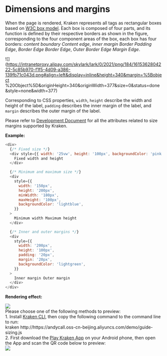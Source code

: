 # Dimensions and margins

When the page is rendered, Kraken represents all tags as rectangular boxes based on [W3C box model](https://developer.mozilla.org/zh-CN/docs/Web/CSS/CSS_Box_Model/Introduction_to_the_CSS_box_model). Each box is composed of four parts, and its function is defined by their respective borders as shown in the figure, corresponding to the four component areas of the box, each box has four borders: _content boundary_ _Content edge_, _inner margin Border_ _Padding Edge_, _Border Edge_ _Border Edge_, _Outer Border Edge_ _Margin Edge_.

![](https://intranetproxy.alipay.com/skylark/lark/0/2021/png/184/1615362804222-5c85b970-f1f5-4d09-a386-139fb71c043d.png#align=left&display=inline&height=340&margin=%5Bobject %20Object%5D&originHeight=340&originWidth=377&size=0&status=done&style=none&width=377)

Corresponding to CSS properties, `width`, `height` describe the width and height of the label, `padding` describes the inner margin of the label, and `margin` describes the outer margin of the label.

Please refer to [Development Document](/en-US/api/styles/sizing) for all the attributes related to size margins supported by Kraken.

**Example:**

```js
<div>
  {/* Fixed size */}
  <div style={{ width: '25vw', height: '100px', backgroundColor: 'pink' }}>
    Fixed width and height
  </div>

  {/* Minimum and maximum size */}
  <div
    style={{
      width: '150px',
      height: '200px',
      minWidth: '180px',
      maxHeight: '100px',
      backgroundColor: 'lightblue',
    }}
  >
    Minimum width Maximum height
  </div>

  {/* Inner and outer margins */}
  <div
    style={{
      width: '200px',
      height: '100px',
      padding: '20px',
      margin: '20px',
      backgroundColor: 'lightgreen',
    }}
  >
    Inner margin Outer margin
  </div>
</div>
```

**Rendering effect:**

<div className="code-preview">
  <img className="preview-image" src="https://img.alicdn.com/imgextra/i1/O1CN01A33yOu1GtTzqOcw0e_!!6000000000680-2-tps-720-1324.png" />

  <div className="preview-tips">
    <div className="preview-title">
      Please choose one of the following methods to preview:
    </div>
    <div className="preview-row">
      <div>
        1. Install <a href="/en-US/guide#快 Experience-kraken">Kraken CLI</a>, then copy the following command to the command line to run:
      </div>
      <div className="preview-code">
        kraken http://https://andycall.oss-cn-beijing.aliyuncs.com/demo/guide-sizing.js
      </div>
    </div>
    <div className="preview-row">
      <div>
        2. First download the <a href="/en-US/guide#kraken-playground" >Play Kraken App</a> on your Android phone, then open the App and scan the QR code below to preview:
      </div>
      <img className="preview-qrcode" src="https://img.alicdn.com/imgextra/i3/O1CN01ZH38q51czMd4AIfb3_!!6000000003671-2-tps-200-200.png" />
    </div>
  </div>
</div>
